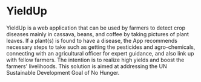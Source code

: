 # YieldUp
YieldUp is a web application that can be used by farmers to detect crop diseases mainly in cassava, beans, and coffee by taking pictures of plant leaves.   If a plant(s) is found to have a disease, the App recommends necessary steps to take such as getting the pesticides and agro-chemicals, connecting with an agricultural officer for expert guidance, and also link up with fellow farmers.   The intention is to realize high yields and boost the farmers' livelihoods. This solution is aimed at addressing the UN Sustainable Development Goal of No Hunger.
